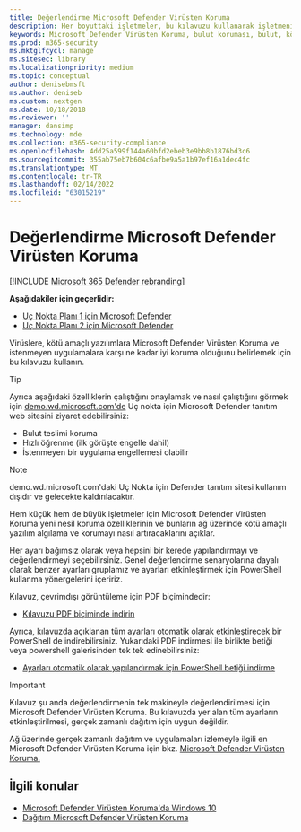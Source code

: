 ```yaml
---
title: Değerlendirme Microsoft Defender Virüsten Koruma
description: Her boyuttaki işletmeler, bu kılavuzu kullanarak işletmeniz tarafından sunulan korumayı Microsoft Defender Virüsten Koruma test Windows.
keywords: Microsoft Defender Virüsten Koruma, bulut koruması, bulut, kötü amaçlı yazılımdan koruma, güvenlik, defender, değerlendirme, test, koruma, karşılaştırma, gerçek zamanlı koruma
ms.prod: m365-security
ms.mktglfcycl: manage
ms.sitesec: library
ms.localizationpriority: medium
ms.topic: conceptual
author: denisebmsft
ms.author: deniseb
ms.custom: nextgen
ms.date: 10/18/2018
ms.reviewer: ''
manager: dansimp
ms.technology: mde
ms.collection: m365-security-compliance
ms.openlocfilehash: 4dd25a599f144a60bfd2ebeb3e9bb8b1876bd3c6
ms.sourcegitcommit: 355ab75eb7b604c6afbe9a5a1b97ef16a1dec4fc
ms.translationtype: MT
ms.contentlocale: tr-TR
ms.lasthandoff: 02/14/2022
ms.locfileid: "63015219"
---
```

# <a name="evaluate-microsoft-defender-antivirus"></a>Değerlendirme Microsoft Defender Virüsten Koruma

[!INCLUDE [Microsoft 365 Defender rebranding](../../includes/microsoft-defender.md)]


**Aşağıdakiler için geçerlidir:**
- [Uç Nokta Planı 1 için Microsoft Defender](https://go.microsoft.com/fwlink/?linkid=2154037)
- [Uç Nokta Planı 2 için Microsoft Defender](https://go.microsoft.com/fwlink/?linkid=2154037)

Virüslere, kötü amaçlı yazılımlara Microsoft Defender Virüsten Koruma ve istenmeyen uygulamalara karşı ne kadar iyi koruma olduğunu belirlemek için bu kılavuzu kullanın.

> [!TIP]
>Ayrıca aşağıdaki özelliklerin çalıştığını onaylamak ve nasıl çalıştığını görmek için [demo.wd.microsoft.com'de](https://demo.wd.microsoft.com?ocid=cx-wddocs-testground) Uç nokta için Microsoft Defender tanıtım web sitesini ziyaret edebilirsiniz:
>
> - Bulut teslimi koruma
> - Hızlı öğrenme (ilk görüşte engelle dahil)
> - İstenmeyen bir uygulama engellemesi olabilir

> [!NOTE]
> demo.wd.microsoft.com'daki Uç Nokta için Defender tanıtım sitesi kullanım dışıdır ve gelecekte kaldırılacaktır.

Hem küçük hem de büyük işletmeler için Microsoft Defender Virüsten Koruma yeni nesil koruma özelliklerinin ve bunların ağ üzerinde kötü amaçlı yazılım algılama ve korumayı nasıl artıracaklarını açıklar.

Her ayarı bağımsız olarak veya hepsini bir kerede yapılandırmayı ve değerlendirmeyi seçebilirsiniz. Genel değerlendirme senaryolarına dayalı olarak benzer ayarları gruplamız ve ayarları etkinleştirmek için PowerShell kullanma yönergelerini içeririz.

Kılavuz, çevrimdışı görüntüleme için PDF biçimindedir:

- [Kılavuzu PDF biçiminde indirin](https://www.microsoft.com/download/details.aspx?id=54795)

Ayrıca, kılavuzda açıklanan tüm ayarları otomatik olarak etkinleştirecek bir PowerShell de indirebilirsiniz. Yukarıdaki PDF indirmesi ile birlikte betiği veya powershell galerisinden tek tek edinebilirsiniz:

- [Ayarları otomatik olarak yapılandırmak için PowerShell betiği indirme](https://www.powershellgallery.com/packages/WindowsDefender_InternalEvaluationSettings)

> [!IMPORTANT]
> Kılavuz şu anda değerlendirmenin tek makineyle değerlendirilmesi için Microsoft Defender Virüsten Koruma. Bu kılavuzda yer alan tüm ayarların etkinleştirilmesi, gerçek zamanlı dağıtım için uygun değildir.
>
> Ağ üzerinde gerçek zamanlı dağıtım ve uygulamaları izlemeyle ilgili en Microsoft Defender Virüsten Koruma için bkz. [Microsoft Defender Virüsten Koruma.](deploy-manage-report-microsoft-defender-antivirus.md)

## <a name="related-topics"></a>İlgili konular

- [Microsoft Defender Virüsten Koruma'da Windows 10](microsoft-defender-antivirus-in-windows-10.md)
- [Dağıtım Microsoft Defender Virüsten Koruma](deploy-manage-report-microsoft-defender-antivirus.md)